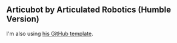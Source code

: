 ## Articubot by Articulated Robotics (Humble Version)

I'm also using [his GitHub template](https://github.com/joshnewans/my_bot).

